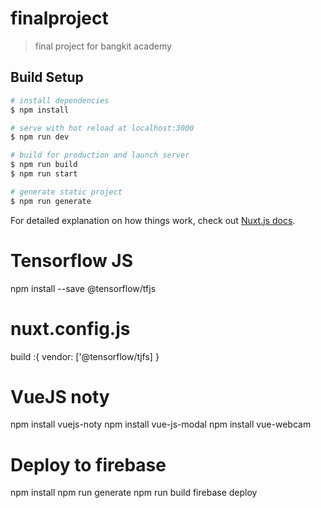 # finalproject

> final project for bangkit academy

## Build Setup

```bash
# install dependencies
$ npm install

# serve with hot reload at localhost:3000
$ npm run dev

# build for production and launch server
$ npm run build
$ npm run start

# generate static project
$ npm run generate
```

For detailed explanation on how things work, check out [Nuxt.js docs](https://nuxtjs.org).

# Tensorflow JS

npm install --save @tensorflow/tfjs

# nuxt.config.js

build :{
vendor: ['@tensorflow/tjfs]
}

# VueJS noty

npm install vuejs-noty
npm install vue-js-modal
npm install vue-webcam

# Deploy to firebase

npm install
npm run generate
npm run build
firebase deploy
